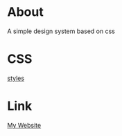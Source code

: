 # About
A simple design system based on css

# CSS

[styles](https://deufel.github.io/css/)

# Link
[My Website](https://deufel.github.io/blog/)
